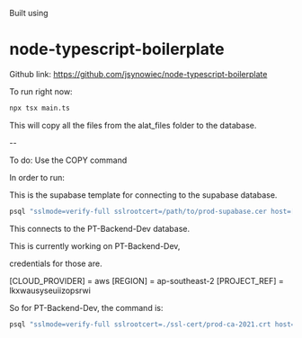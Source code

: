 Built using

# node-typescript-boilerplate

Github link: https://github.com/jsynowiec/node-typescript-boilerplate

To run right now:

```sh
npx tsx main.ts
```

This will copy all the files from the alat_files folder to the database.

--

To do: Use the COPY command

In order to run:

This is the supabase template for connecting to the supabase database.

```sh
psql "sslmode=verify-full sslrootcert=/path/to/prod-supabase.cer host=[CLOUD_PROVIDER]-0-[REGION].pooler.supabase.com dbname=postgres user=postgres.[PROJECT_REF]"
```

This connects to the PT-Backend-Dev database.

This is currently working on PT-Backend-Dev,

credentials for those are.

[CLOUD_PROVIDER] = aws
[REGION] = ap-southeast-2
[PROJECT_REF] = lkxwausyseuiizopsrwi

So for PT-Backend-Dev, the command is:

```sh
psql "sslmode=verify-full sslrootcert=./ssl-cert/prod-ca-2021.crt host=aws-0-ap-southeast-2.pooler.supabase.com dbname=postgres user=postgres.lkxwausyseuiizopsrwi"
```
